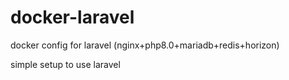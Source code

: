 # docker-laravel
docker config for laravel (nginx+php8.0+mariadb+redis+horizon)

simple setup to use laravel
